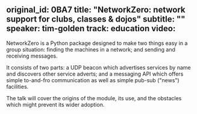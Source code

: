 original_id: 0BA7
title: "NetworkZero: network support for clubs, classes & dojos"
subtitle: ""
speaker: tim-golden
track: education
video:
---
NetworkZero is a Python package designed to make two things easy in a group situation: finding the machines in a network; and sending and receiving messages.

It consists of two parts: a UDP beacon which advertises services by name and discovers other service adverts; and a messaging API which offers simple to-and-fro communication as well as simple pub-sub ("news") facilities.

The talk will cover the origins of the module, its use, and the obstacles which might prevent its wider adoption.